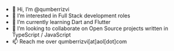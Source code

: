 - 👋 Hi, I’m @qumberrizvi
- 👀 I’m interested in Full Stack development roles
- 🌱 I’m currently learning Dart and Flutter
- 💞️ I’m looking to collaborate on Open Source projects written in TypeScript / JavaScript
- 📫 Reach me over qumberrizvi[at]aol[dot]com

<!---
qumberrizvi/qumberrizvi is a ✨ special ✨ repository because its `README.md` (this file) appears on your GitHub profile.
You can click the Preview link to take a look at your changes.
--->
